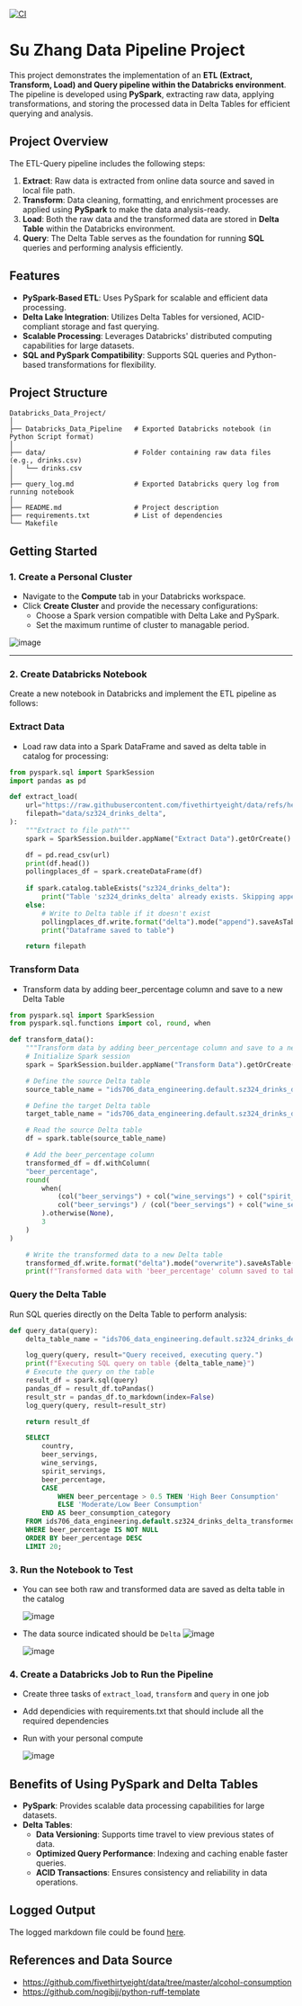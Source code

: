 [![CI](https://github.com/nogibjj/Su_Zhang_Databricks_Data_Pipeline/actions/workflows/cicd.yml/badge.svg)](https://github.com/nogibjj/Su_Zhang_Databricks_Data_Pipeline/actions/workflows/cicd.yml)

# Su Zhang Data Pipeline Project

This project demonstrates the implementation of an **ETL (Extract, Transform, Load) and Query pipeline within the Databricks environment**. The pipeline is developed using **PySpark**, extracting raw data, applying transformations, and storing the processed data in Delta Tables for efficient querying and analysis.

## Project Overview

The ETL-Query pipeline includes the following steps:
1. **Extract**: Raw data is extracted from online data source and saved in local file path.
2. **Transform**: Data cleaning, formatting, and enrichment processes are applied using **PySpark** to make the data analysis-ready.
3. **Load**: Both the raw data and the transformed data are stored in **Delta Table** within the Databricks environment.
4. **Query**: The Delta Table serves as the foundation for running **SQL** queries and performing analysis efficiently.

## Features

- **PySpark-Based ETL**: Uses PySpark for scalable and efficient data processing.
- **Delta Lake Integration**: Utilizes Delta Tables for versioned, ACID-compliant storage and fast querying.
- **Scalable Processing**: Leverages Databricks' distributed computing capabilities for large datasets.
- **SQL and PySpark Compatibility**: Supports SQL queries and Python-based transformations for flexibility.


## Project Structure

```plaintext
Databricks_Data_Project/
│
├── Databricks_Data_Pipeline   # Exported Databricks notebook (in Python Script format)
│
├── data/                      # Folder containing raw data files (e.g., drinks.csv)
│   └── drinks.csv
│
├── query_log.md               # Exported Databricks query log from running notebook
│
├── README.md                  # Project description
├── requirements.txt           # List of dependencies
└── Makefile                   
```


## Getting Started

### 1. Create a Personal Cluster
   - Navigate to the **Compute** tab in your Databricks workspace.
   - Click **Create Cluster** and provide the necessary configurations:
     - Choose a Spark version compatible with Delta Lake and PySpark.
     - Set the maximum runtime of cluster to managable period.


   ![image](./pics/PersonalCompute.png)
   
---

### 2. Create Databricks Notebook
Create a new notebook in Databricks and implement the ETL pipeline as follows:

### Extract Data

* Load raw data into a Spark DataFrame and saved as delta table in catalog for processing:

```python
from pyspark.sql import SparkSession
import pandas as pd

def extract_load(
    url="https://raw.githubusercontent.com/fivethirtyeight/data/refs/heads/master/alcohol-consumption/drinks.csv",
    filepath="data/sz324_drinks_delta", 
):
    """Extract to file path"""
    spark = SparkSession.builder.appName("Extract Data").getOrCreate()

    df = pd.read_csv(url)
    print(df.head())
    pollingplaces_df = spark.createDataFrame(df)
    
    if spark.catalog.tableExists("sz324_drinks_delta"):
        print("Table 'sz324_drinks_delta' already exists. Skipping append.")
    else:
        # Write to Delta table if it doesn't exist
        pollingplaces_df.write.format("delta").mode("append").saveAsTable("sz324_drinks_delta")
        print("Dataframe saved to table")

    return filepath
```

### Transform Data

* Transform data by adding beer_percentage column and save to a new Delta Table

```python
from pyspark.sql import SparkSession
from pyspark.sql.functions import col, round, when

def transform_data():
    """Transform data by adding beer_percentage column and save to a new Delta table"""
    # Initialize Spark session
    spark = SparkSession.builder.appName("Transform Data").getOrCreate()

    # Define the source Delta table
    source_table_name = "ids706_data_engineering.default.sz324_drinks_delta"

    # Define the target Delta table
    target_table_name = "ids706_data_engineering.default.sz324_drinks_delta_transformed"

    # Read the source Delta table
    df = spark.table(source_table_name)

    # Add the beer_percentage column
    transformed_df = df.withColumn(
    "beer_percentage",
    round(
        when(
            (col("beer_servings") + col("wine_servings") + col("spirit_servings")) > 0,
            col("beer_servings") / (col("beer_servings") + col("wine_servings") + col("spirit_servings"))
        ).otherwise(None),
        3
    )
)

    # Write the transformed data to a new Delta table
    transformed_df.write.format("delta").mode("overwrite").saveAsTable(target_table_name)
    print(f"Transformed data with 'beer_percentage' column saved to table '{target_table_name}'")
```

### Query the Delta Table
Run SQL queries directly on the Delta Table to perform analysis:

```python
def query_data(query):
    delta_table_name = "ids706_data_engineering.default.sz324_drinks_delta_transformed"

    log_query(query, result="Query received, executing query.")
    print(f"Executing SQL query on table {delta_table_name}")
    # Execute the query on the table
    result_df = spark.sql(query)
    pandas_df = result_df.toPandas()
    result_str = pandas_df.to_markdown(index=False)  
    log_query(query, result=result_str)

    return result_df
```

```sql
    SELECT 
        country,
        beer_servings,
        wine_servings,
        spirit_servings,
        beer_percentage,
        CASE 
            WHEN beer_percentage > 0.5 THEN 'High Beer Consumption'
            ELSE 'Moderate/Low Beer Consumption'
        END AS beer_consumption_category
    FROM ids706_data_engineering.default.sz324_drinks_delta_transformed
    WHERE beer_percentage IS NOT NULL
    ORDER BY beer_percentage DESC
    LIMIT 20;
```

### 3. Run the Notebook to Test

* You can see both raw and transformed data are saved as delta table in the catalog

   ![image](./pics/DeltaTable.png)

* The data source indicated should be `Delta`
   ![image](./pics/DrinksDeltaTable.png)

   ![image](./pics/TransformedDeltaTable.png)   

### 4. Create a Databricks Job to Run the Pipeline

* Create three tasks of `extract_load`, `transform` and `query` in one job 
* Add dependicies with requirements.txt that should include all the required dependencies
* Run with your personal compute

   ![image](./pics/DatabricksJobRun.png)


## Benefits of Using PySpark and Delta Tables

- **PySpark**: Provides scalable data processing capabilities for large datasets.
- **Delta Tables**:
  - **Data Versioning**: Supports time travel to view previous states of data.
  - **Optimized Query Performance**: Indexing and caching enable faster queries.
  - **ACID Transactions**: Ensures consistency and reliability in data operations.

## Logged Output

The logged markdown file could be found [here](https://github.com/nogibjj/Su_Zhang_Databricks_Data_Pipeline/blob/main/query_log.md).

## References and Data Source

* https://github.com/fivethirtyeight/data/tree/master/alcohol-consumption
* https://github.com/nogibjj/python-ruff-template



